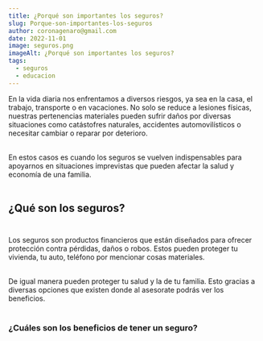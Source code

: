 ```yaml
---
title: ¿Porqué son importantes los seguros?
slug: Porque-son-importantes-los-seguros
author: coronagenaro@gmail.com
date: 2022-11-01
image: seguros.png
imageAlt: ¿Porqué son importantes los seguros?
tags:
  - seguros
  - educacion
---
```

E﻿n la vida diaria nos enfrentamos a diversos riesgos, ya sea en la casa, el trabajo, transporte o en vacaciones. No solo se reduce a lesiones físicas, nuestras pertenencias materiales pueden sufrir daños por diversas situaciones como catástofres naturales, accidentes automovilísticos o necesitar cambiar o reparar por deterioro.<br/><br/>

E﻿n estos casos es cuando los seguros se vuelven indispensables para apoyarnos en situaciones imprevistas que pueden afectar la salud y economía de una familia.<br/><br/>

## ¿Qué son los seguros?<br/><br/>

Los seguros son productos financieros que están diseñados para ofrecer protección contra pérdidas, daños o robos. Estos pueden proteger tu vivienda, tu auto, teléfono por mencionar cosas materiales.<br/><br/>

D﻿e igual manera pueden proteger tu salud y la de tu familia. Esto gracias a diversas opciones que existen donde al asesorate podrás ver los beneficios.<br/><br/>

### ¿Cuáles son los beneficios de tener un seguro?<br/><br/>
